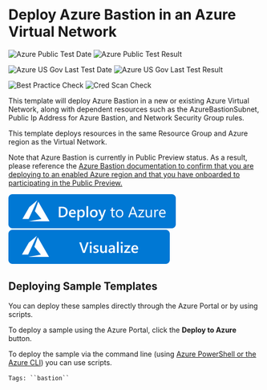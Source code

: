 # Deploy Azure Bastion in an Azure Virtual Network

![Azure Public Test Date](https://azurequickstartsservice.blob.core.windows.net/badges/101-azure-bastion/PublicLastTestDate.svg)
![Azure Public Test Result](https://azurequickstartsservice.blob.core.windows.net/badges/101-azure-bastion/PublicDeployment.svg)

![Azure US Gov Last Test Date](https://azurequickstartsservice.blob.core.windows.net/badges/101-azure-bastion/FairfaxLastTestDate.svg)
![Azure US Gov Last Test Result](https://azurequickstartsservice.blob.core.windows.net/badges/101-azure-bastion/FairfaxDeployment.svg)

![Best Practice Check](https://azurequickstartsservice.blob.core.windows.net/badges/101-azure-bastion/BestPracticeResult.svg)
![Cred Scan Check](https://azurequickstartsservice.blob.core.windows.net/badges/101-azure-bastion/CredScanResult.svg)

This template will deploy Azure Bastion in a new or existing Azure Virtual
Network, along with dependent resources such as the AzureBastionSubnet, Public
Ip Address for Azure Bastion, and Network Security Group rules.

This template deploys resources in the same Resource Group and Azure region as
the Virtual Network.

Note that Azure Bastion is currently in Public Preview status. As a result,
please reference the
<a href="https://docs.microsoft.com/en-us/azure/bastion/bastion-overview" target="_blank">Azure
Bastion documentation to confirm that you are deploying to an enabled Azure
region and that you have onboarded to participating in the Public Preview.

[![Deploy To Azure](https://raw.githubusercontent.com/Azure/azure-quickstart-templates/master/1-CONTRIBUTION-GUIDE/images/deploytoazure.svg?sanitize=true)](https://portal.azure.com/#create/Microsoft.Template/uri/https%3A%2F%2Fraw.githubusercontent.com%2FAzure%2Fazure-quickstart-templates%2Fmaster%2F101-azure-bastion%2Fazuredeploy.json)
[![Visualize](https://raw.githubusercontent.com/Azure/azure-quickstart-templates/master/1-CONTRIBUTION-GUIDE/images/visualizebutton.svg?sanitize=true)](http://armviz.io/#/?load=https%3A%2F%2Fraw.githubusercontent.com%2FAzure%2Fazure-quickstart-templates%2Fmaster%2F101-azure-bastion%2Fazuredeploy.json)

## Deploying Sample Templates

You can deploy these samples directly through the Azure Portal or by using
scripts.

To deploy a sample using the Azure Portal, click the **Deploy to Azure** button.

To deploy the sample via the command line (using [Azure PowerShell or the Azure
CLI](https://azure.microsoft.com/en-us/downloads/)) you can use scripts.

```
Tags: ``bastion``
```
